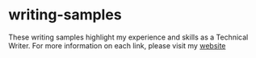 # writing-samples

These writing samples highlight my experience and skills as a Technical Writer. For more information on each link, please visit my [website](https://kazuo459.github.io)
